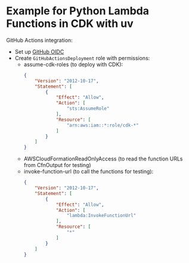 # Example for Python Lambda Functions in CDK with uv

GitHub Actions integration:

- Set up [GitHub OIDC](https://docs.github.com/en/actions/security-for-github-actions/security-hardening-your-deployments/configuring-openid-connect-in-amazon-web-services)
- Create `GitHubActionsDeployment` role with permissions:
  - assume-cdk-roles (to deploy with CDK):
    ```json
    {
        "Version": "2012-10-17",
        "Statement": [
            {
                "Effect": "Allow",
                "Action": [
                    "sts:AssumeRole"
                ],
                "Resource": [
                    "arn:aws:iam::*:role/cdk-*"
                ]
            }
        ]
    }
    ```
  - AWSCloudFormationReadOnlyAccess (to read the function URLs from CfnOutput for testing)
  - invoke-function-url (to call the functions for testing):
    ```json
    {
        "Version": "2012-10-17",
        "Statement": [
            {
                "Effect": "Allow",
                "Action": [
                    "lambda:InvokeFunctionUrl"
                ],
                "Resource": [
                    "*"
                ]
            }
        ]
    }
    ```
